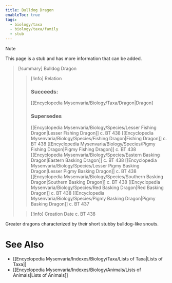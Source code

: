 ```yaml
---
title: Bulldog Dragon
enableToc: true
tags:
  - biology/taxa
  - biology/taxa/family
  - stub
---
```


> [!note]
> This page is a stub and has more information that can be added.

> [!summary] Bulldog Dragon
> > [!info] Relation
> > ### Succeeds:
> > [[Encyclopedia Mysenvaria/Biology/Taxa/Dragon|Dragon]
> > ### Supersedes 
> > [[Encyclopedia Mysenvaria/Biology/Species/Lesser Fishing Dragon|Lesser Fishing Dragon]] c. BT 438
> > [[Encyclopedia Mysenvaria/Biology/Species/Fishing Dragon|Fishing Dragon]] c. BT 438
> > [[Encyclopedia Mysenvaria/Biology/Species/Pigmy Fishing Dragon|Pigmy Fishing Dragon]] c. BT 438
> > [[Encyclopedia Mysenvaria/Biology/Species/Eastern Basking Dragon|Eastern Basking Dragon]] c. BT 438
> > [[Encyclopedia Mysenvaria/Biology/Species/Lesser Pigmy Basking Dragon|Lesser Pigmy Basking Dragon]] c. BT 438
> > [[Encyclopedia Mysenvaria/Biology/Species/Southern Basking Dragon|Southern Basking Dragon]] c. BT 438
> > [[Encyclopedia Mysenvaria/Biology/Species/Red Basking Dragon|Red Basking Dragon]] c. BT 438
> > [[Encyclopedia Mysenvaria/Biology/Species/Pigmy Basking Dragon|Pigmy Basking Dragon]] c. BT 437
>
> > [!info] Creation Date
> > c. BT 438

Greater dragons characterized by their short stubby bulldog-like snouts.

# See Also
- [[Encyclopedia Mysenvaria/Indexes/Biology/Taxa/Lists of Taxa|Lists of Taxa]]
- [[Encyclopedia Mysenvaria/Indexes/Biology/Animals/Lists of Animals|Lists of Animals]]

